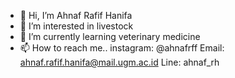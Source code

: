 - 👋 Hi, I’m Ahnaf Rafif Hanifa
- 👀 I’m interested in livestock
- 🌱 I’m currently learning veterinary medicine
- 📫 How to reach me..
instagram: @ahnafrff
Email: ahnaf.rafif.hanifa@mail.ugm.ac.id
Line: ahnaf_rh

<!---
Ahnafraf/Ahnafraf is a ✨ special ✨ repository because its `README.md` (this file) appears on your GitHub profile.
You can click the Preview link to take a look at your changes.
--->
